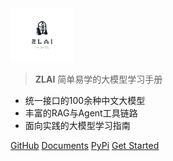 <img src='img/zlai-icon/01.svg' width='20%' height="20%">

> **ZLAI** 简单易学的大模型学习手册

- 统一接口的100余种中文大模型
- 丰富的RAG与Agent工具链路
- 面向实践的大模型学习指南

[GitHub](https://github.com/zlai-llm/zlai.git)
[Documents](https://github.com/zlai-llm/zlai-doc.git)
[PyPi](https://pypi.org/project/zlai/)
[Get Started](#zlai)
